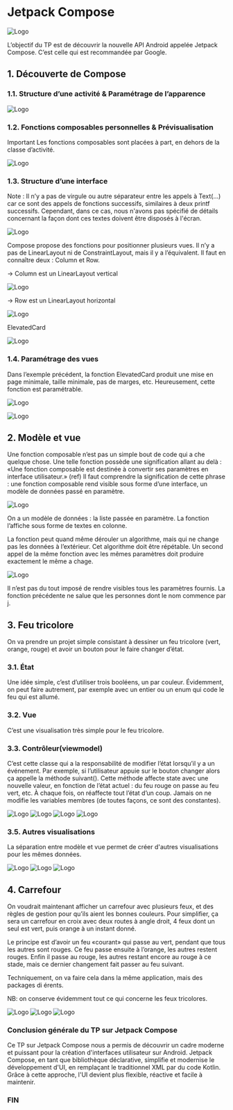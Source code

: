 # Jetpack Compose

![Logo](https://raw.githubusercontent.com/SARA-amrani/Jetpack_Compose/main/app/screenshots/logo.png)



L’objectif du TP est de découvrir la nouvelle API Android appelée Jetpack Compose. C’est celle qui est recommandée par Google.


## 1. Découverte de Compose

### 1.1. Structure d’une activité & Paramétrage de l’apparence

![Logo](https://raw.githubusercontent.com/SARA-amrani/Jetpack_Compose/main/app/screenshots/image1.png)

### 1.2. Fonctions composables personnelles & Prévisualisation
Important Les fonctions composables sont placées à part, en dehors de la classe d’activité.

![Logo](https://raw.githubusercontent.com/SARA-amrani/Jetpack_Compose/main/app/screenshots/image2.png)

### 1.3. Structure d’une interface
Note : Il n’y a pas de virgule ou autre séparateur entre les appels à Text(...) car ce sont des appels de fonctions successifs,
similaires à deux printf successifs. Cependant, dans ce cas, nous n'avons pas spécifié de détails concernant la façon dont ces textes doivent être disposés à l'écran.

![Logo](https://raw.githubusercontent.com/SARA-amrani/Jetpack_Compose/main/app/screenshots/image3.png)

Compose propose des fonctions pour positionner plusieurs vues. Il n’y a pas de LinearLayout ni de ConstraintLayout, mais il y a l’équivalent.
Il faut en connaître deux : Column et Row.

-> Column est un LinearLayout vertical

![Logo](https://raw.githubusercontent.com/SARA-amrani/Jetpack_Compose/main/app/screenshots/image4.png)

-> Row est un LinearLayout horizontal

![Logo](https://raw.githubusercontent.com/SARA-amrani/Jetpack_Compose/main/app/screenshots/image5.png)

ElevatedCard

![Logo](https://raw.githubusercontent.com/SARA-amrani/Jetpack_Compose/main/app/screenshots/image6.png)

### 1.4. Paramétrage des vues
Dans l’exemple précédent, la fonction ElevatedCard produit une mise en page minimale, taille minimale, pas de marges, etc. Heureusement, cette fonction est paramétrable.

![Logo](https://raw.githubusercontent.com/SARA-amrani/Jetpack_Compose/main/app/screenshots/image7.png)

![Logo](https://raw.githubusercontent.com/SARA-amrani/Jetpack_Compose/main/app/screenshots/image8.png)

## 2. Modèle et vue

Une fonction composable n’est pas un simple bout de code qui a che quelque chose. Une telle fonction possède une signification allant au delà :
«Une fonction composable est destinée à convertir ses paramètres en interface utilisateur.» (ref)
Il faut comprendre la signification de cette phrase : une fonction composable rend visible sous forme d’une interface, un modèle de données passé en paramètre.

![Logo](https://raw.githubusercontent.com/SARA-amrani/Jetpack_Compose/main/app/screenshots/image9.png)

On a un modèle de données : la liste passée en paramètre. La fonction l’affiche sous forme de textes en colonne.

La fonction peut quand même dérouler un algorithme, mais qui ne change pas les données à l’extérieur.
Cet algorithme doit être répétable. Un second appel de la même fonction avec les mêmes paramètres doit produire exactement le même a chage.

![Logo](https://raw.githubusercontent.com/SARA-amrani/Jetpack_Compose/main/app/screenshots/image10.png)

Il n’est pas du tout imposé de rendre visibles tous les paramètres fournis.
La fonction précédente ne salue que les personnes dont le nom commence par j.

## 3. Feu tricolore

On va prendre un projet simple consistant à dessiner un feu tricolore (vert, orange, rouge) et avoir un bouton pour le faire changer d’état.

### 3.1. État
Une idée simple, c’est d’utiliser trois booléens, un par couleur. Évidemment, on peut faire autrement, par exemple avec un entier ou un enum qui code le feu qui est allumé.

### 3.2. Vue
C’est une visualisation très simple pour le feu tricolore.
### 3.3. Contrôleur(viewmodel)
C’est cette classe qui a la responsabilité de modifier l’état lorsqu’il y a un événement.
Par exemple, si l’utilisateur appuie sur le bouton changer  alors ça appelle la méthode suivant().
Cette méthode affecte state avec une nouvelle valeur, en fonction de l’état actuel : du feu rouge on passe au feu vert, etc.
À chaque fois, on réaffecte tout l’état d’un coup.
Jamais on ne modifie les variables membres (de toutes façons, ce sont des constantes).

![Logo](https://raw.githubusercontent.com/SARA-amrani/Jetpack_Compose/main/app/screenshots/image11.png)
![Logo](https://raw.githubusercontent.com/SARA-amrani/Jetpack_Compose/main/app/screenshots/image12.png)
![Logo](https://raw.githubusercontent.com/SARA-amrani/Jetpack_Compose/main/app/screenshots/image13.png)
![Logo](https://raw.githubusercontent.com/SARA-amrani/Jetpack_Compose/main/app/screenshots/image14.png)

### 3.5. Autres visualisations
La séparation entre modèle et vue permet de créer d'autres visualisations pour les mêmes données.

![Logo](https://raw.githubusercontent.com/SARA-amrani/Jetpack_Compose/main/app/screenshots/image15.png)
![Logo](https://raw.githubusercontent.com/SARA-amrani/Jetpack_Compose/main/app/screenshots/image16.png)
![Logo](https://raw.githubusercontent.com/SARA-amrani/Jetpack_Compose/main/app/screenshots/image17.png)


## 4. Carrefour

On voudrait maintenant afficher un carrefour avec plusieurs feux, et des règles de gestion pour qu’ils aient les bonnes couleurs.
Pour simplifier, ça sera un carrefour en croix avec deux routes à angle droit, 4 feux dont un seul est vert, puis orange à un instant donné.

Le principe est d’avoir un feu «courant» qui passe au vert, pendant que tous les autres sont rouges.
Ce feu passe ensuite à l’orange, les autres restent rouges. Enfin il passe au rouge, les autres restant encore au rouge à ce stade, mais ce dernier changement fait passer au feu suivant.

Techniquement, on va faire cela dans la même application, mais des packages di érents.

NB: on conserve évidemment tout ce qui concerne les feux tricolores.

![Logo](https://raw.githubusercontent.com/SARA-amrani/Jetpack_Compose/main/app/screenshots/image18.png)
![Logo](https://raw.githubusercontent.com/SARA-amrani/Jetpack_Compose/main/app/screenshots/image19.png)
![Logo](https://raw.githubusercontent.com/SARA-amrani/Jetpack_Compose/main/app/screenshots/image20.png)


### Conclusion générale du TP sur Jetpack Compose
Ce TP sur Jetpack Compose nous a permis de découvrir un cadre moderne et puissant pour la création d'interfaces utilisateur sur Android.
Jetpack Compose, en tant que bibliothèque déclarative, simplifie et modernise le développement d'UI, en remplaçant le traditionnel XML par du code Kotlin.
Grâce à cette approche, l'UI devient plus flexible, réactive et facile à maintenir.

### FIN 

